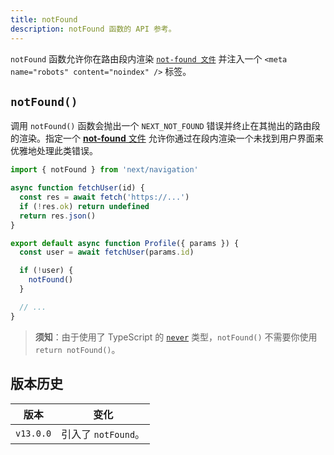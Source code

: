 ```yaml
---
title: notFound
description: notFound 函数的 API 参考。
---
```


`notFound` 函数允许你在路由段内渲染 [`not-found 文件`](/docs/app/api-reference/file-conventions/not-found) 并注入一个 `<meta name="robots" content="noindex" />` 标签。

## `notFound()`

调用 `notFound()` 函数会抛出一个 `NEXT_NOT_FOUND` 错误并终止在其抛出的路由段的渲染。指定一个 [**not-found** 文件](/docs/app/api-reference/file-conventions/not-found) 允许你通过在段内渲染一个未找到用户界面来优雅地处理此类错误。

```jsx filename="app/user/[id]/page.js"
import { notFound } from 'next/navigation'

async function fetchUser(id) {
  const res = await fetch('https://...')
  if (!res.ok) return undefined
  return res.json()
}

export default async function Profile({ params }) {
  const user = await fetchUser(params.id)

  if (!user) {
    notFound()
  }

  // ...
}
```

> **须知**：由于使用了 TypeScript 的 [`never`](https://www.typescriptlang.org/docs/handbook/2/functions.html#never) 类型，`notFound()` 不需要你使用 `return notFound()`。

## 版本历史

| 版本   | 变化                |
| --------- | ---------------------- |
| `v13.0.0` | 引入了 `notFound`。 |